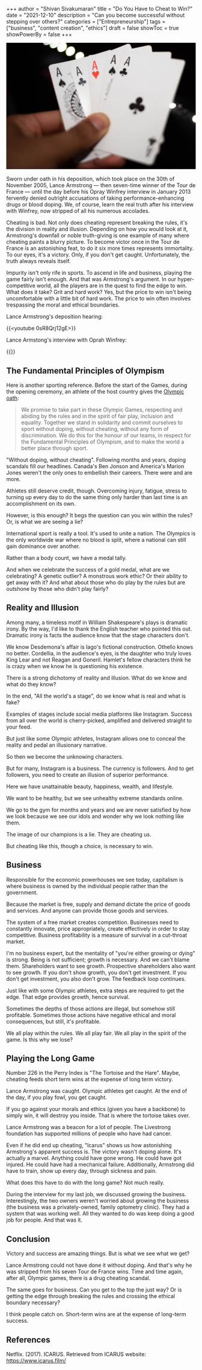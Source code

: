 +++
author = "Shivan Sivakumaran"
title = "Do You Have to Cheat to Win?"
date = "2021-12-10"
description = "Can you become successful without stepping over others?"
categories = ["Entrepreneurship"]
tags = ["business", "content creation", "ethics"]
draft = false
showToc = true
showPowerBy = false
+++

![cheat](images/cheat-to-win.jpg)

Sworn under oath in his deposition, which took place on the 30th of November 2005, Lance Armstrong — then seven-time winner of the Tour de France — until the day before his Opray Winfrey interview in January 2013 fervently denied outright accusations of taking performance-enhancing drugs or blood doping. We, of course, learn the real truth after his interview with Winfrey, now stripped of all his numerous accolades.

Cheating is bad. Not only does cheating represent breaking the rules, it's the division in reality and illusion. Depending on how you would look at it, Armstrong's downfall or noble truth-giving is one example of many where cheating paints a blurry picture. To become victor once in the Tour de France is an astonishing feat, to do it six more times represents immortality. To our eyes, it's a victory. Only, if you don't get caught. Unfortunately, the truth always reveals itself.

Impurity isn't only rife in sports. To ascend in life and business, playing the game fairly isn't enough. And that was Armstrong's argument. In our hyper-competitive world, all the players are in the quest to find the edge to win. What does it take? Grit and hard work? Yes, but the price to win isn't being uncomfortable with a little bit of hard work. The price to win often involves trespassing the moral and ethical boundaries.

Lance Armstrong's deposition hearing:

{{<youtube 0sR8Qrj12gE>}}

Lance Armstong's interview with Oprah Winfrey:

{{<youtube N_0PSZ59Aws>}}

## The Fundamental Principles of Olympism

Here is another sporting reference. Before the start of the Games, during the opening ceremony, an athlete of the host country gives the [Olympic oath](https://olympics.com/ioc/faq/games-ceremonies-and-protocol/what-is-the-olympic-oath):

> We promise to take part in these Olympic Games, respecting and abiding by the rules and in the spirit of fair play, inclusion and equality. Together we stand in solidarity and commit ourselves to sport without doping, without cheating, without any form of discrimination. We do this for the honour of our teams, in respect for the Fundamental Principles of Olympism, and to make the world a better place through sport.

"Without doping, without cheating". Following months and years, doping scandals fill our headlines. Canada's Ben Jonson and America's Marion Jones weren't the only ones to embellish their careers. There were and are more.

Athletes still deserve credit, though. Overcoming injury, fatigue, stress to turning up every day to do the same thing only harder than last time is an accomplishment on its own.

However, is this enough? It begs the question can you win within the rules? Or, is what we are seeing a lie?

International sport is really a tool. It's used to unite a nation. The Olympics is the only worldwide war where no blood is split, where a national can still gain dominance over another.

Rather than a body count, we have a medal tally.

And when we celebrate the success of a gold medal, what are we celebrating? A genetic outlier? A monstrous work ethic? Or their ability to get away with it? And what about those who do play by the rules but are outshone by those who didn't play fairly?

## Reality and Illusion

Among many, a timeless motif in William Shakespeare's plays is dramatic irony. By the way, I'd like to thank the English teacher who pointed this out. Dramatic irony is facts the audience know that the stage characters don't.

We know Desdemona's affair is Iago's fictional construction. Othello knows no better. Cordellia, in the audience's eyes, is the daughter who truly loves King Lear and not Reagan and Goneril. Hamlet's fellow characters think he is crazy when we know he is questioning his existence.

There is a strong dichotomy of reality and illusion. What do we know and what do they know?

In the end, "All the world's a stage", do we know what is real and what is fake?

Examples of stages include social media platforms like Instagram. Success from all over the world is cherry-picked, amplified and delivered straight to your feed.

But just like some Olympic athletes, Instagram allows one to conceal the reality and pedal an illusionary narrative.

So then we become the unknowing characters.

But for many, Instagram is a business. The currency is followers. And to get followers, you need to create an illusion of superior performance.

Here we have unattainable beauty, happiness, wealth, and lifestyle.

We want to be healthy, but we see unhealthy extreme standards online.

We go to the gym for months and years and we are never satisfied by how we look because we see our idols and wonder why we look nothing like them.

The image of our champions is a lie. They are cheating us.

But cheating like this, though a choice, is necessary to win.

## Business

Responsible for the economic powerhouses we see today, capitalism is where business is owned by the individual people rather than the government.

Because the market is free, supply and demand dictate the price of goods and services. And anyone can provide those goods and services.

The system of a free market creates competition. Businesses need to constantly innovate, price appropriately, create effectively in order to stay competitive. Business profitability is a measure of survival in a cut-throat market.

I'm no business expert, but the mentality of "you're either growing or dying" is strong. Being is not sufficient; growth is necessary. And we can't blame them. Shareholders want to see growth. Prospective shareholders also want to see growth. If you don't show growth, you don't get investment. If you don't get investment, you also don't grow. The feedback loop continues.

Just like with some Olympic athletes, extra steps are required to get the edge. That edge provides growth, hence survival.

Sometimes the depths of those actions are illegal, but somehow still profitable. Sometimes those actions have negative ethical and moral consequences, but still, it's profitable.

We all play within the rules. We all play fair. We all play in the spirit of the game. Is this why we lose?

## Playing the Long Game

Number 226 in the Perry Index is "The Tortoise and the Hare". Maybe, cheating feeds short term wins at the expense of long term victory.

Lance Armstrong was caught. Olympic athletes get caught. At the end of the day, if you play fowl, you get caught.

If you go against your morals and ethics (given you have a backbone) to simply win, it will destroy you inside. That is where the tortoise takes over.

Lance Armstrong was a beacon for a lot of people. The Livestrong foundation has supported millions of people who have had cancer.

Even if he did end up cheating, "Icarus" shows us how astonishing Armstrong's apparent success is. The victory wasn't doping alone. It's actually a marvel. Anything could have gone wrong. He could have got injured. He could have had a mechanical failure. Additionally, Armstrong did have to train, show up every day, through sickness and pain.

What does this have to do with the long game? Not much really.

During the interview for my last job, we discussed growing the business. Interestingly, the two owners weren't worried about growing the business (the business was a privately-owned, family optometry clinic). They had a system that was working well. All they wanted to do was keep doing a good job for people. And that was it.

## Conclusion

Victory and success are amazing things. But is what we see what we get?

Lance Armstrong could not have done it without doping. And that's why he was stripped from his seven Tour de France wins. Time and time again, after all, Olympic games, there is a drug cheating scandal.

The same goes for business. Can you get to the top the just way? Or is getting the edge through breaking the rules and crossing the ethical boundary necessary?

I think people catch on. Short-term wins are at the expense of long-term success.

## References

Netflix. (2017). ICARUS. Retrieved from ICARUS website: https://www.icarus.film/